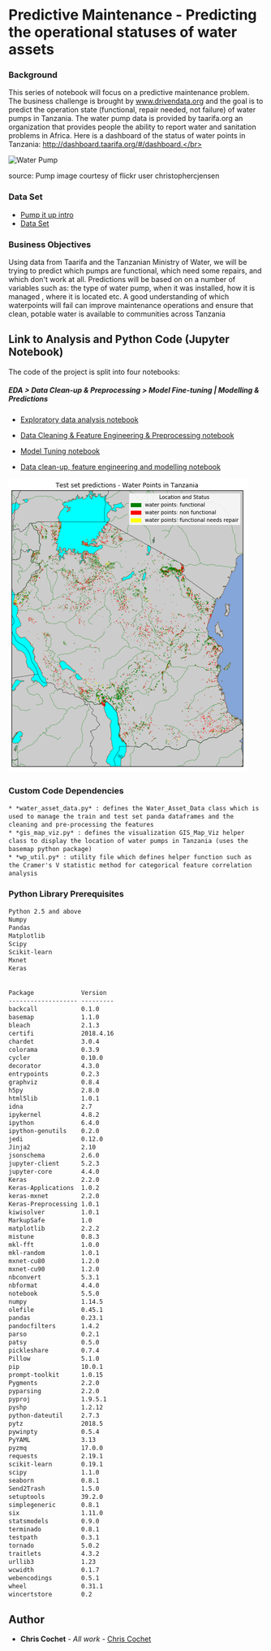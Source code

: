 # Predictive Maintenance - Predicting the operational statuses of water assets 

### Background

This series of notebook will focus on a  predictive maintenance problem. The business challenge is brought by www.drivendata.org and the goal is to  predict the operation state (functional, repair needed, not failure) of water pumps in Tanzania. The water pump data is provided by taarifa.org an organization that provides people the ability to report water and sanitation problems in Africa. Here is a dashboard of the status of water points in Tanzania: http://dashboard.taarifa.org/#/dashboard.</br>

![Water Pump](http://drivendata.materials.s3.amazonaws.com/pumps/pumping.jpg) 

source: Pump image courtesy of flickr user christophercjensen

### Data Set

* [Pump it up intro](https://www.drivendata.org/competitions/7/pump-it-up-data-mining-the-water-table)
* [Data Set](https://www.drivendata.org/competitions/7/pump-it-up-data-mining-the-water-table/data/)


### Business Objectives

Using data from Taarifa and the Tanzanian Ministry of Water, we will be trying to predict which pumps are functional, which need some repairs, and which don't work at all. Predictions will be based on on a number of variables such as:  the type of water pump, when it was installed, how it is managed , where it is located etc. A good understanding of which waterpoints will fail can improve maintenance operations and ensure that clean, potable water is available to communities across Tanzania</br>

## Link to Analysis and Python Code (Jupyter Notebook)

The code of the project is split into four notebooks: 

##### EDA > Data Clean-up & Preprocessing  > Model Fine-tuning | Modelling & Predictions

* [Exploratory data analysis notebook](https://github.com/ChristopherCochet/Predictive-Maintenance/blob/master/Pump%20it%20Up%20-%20EDA.ipynb)

* [Data Cleaning & Feature Engineering & Preprocessing notebook](https://github.com/ChristopherCochet/Predictive-Maintenance/blob/master/Pump%20it%20Up%20-%20Data%20Clean-up%20and%20Preprocessing.ipynb)

* [Model Tuning notebook](https://github.com/ChristopherCochet/Predictive-Maintenance/blob/master/Pump%20it%20Up%20-%20Optimize%20Model%20Parameters.ipynb)

* [Data clean-up, feature engineering and modelling notebook](https://github.com/ChristopherCochet/Predictive-Maintenance/blob/master/Pump%20it%20Up%20-%20Modelling%20%26%20Prediction.ipynb)

![Water Asset Predictions](https://github.com/ChristopherCochet/Predictive-Maintenance/blob/master/Predictions.PNG)



### Custom Code Dependencies

```
* *water_asset_data.py* : defines the Water_Asset_Data class which is used to manage the train and test set panda dataframes and the cleaning and pre-processing the features 
* *gis_map_viz.py* : defines the visualization GIS_Map_Viz helper class to display the location of water pumps in Tanzania (uses the basemap python package)
* *wp_util.py* : utility file which defines helper function such as the Cramer's V statistic method for categorical feature correlation analysis
```

### Python Library Prerequisites

```
Python 2.5 and above
Numpy
Pandas
Matplotlib
Scipy
Scikit-learn
Mxnet
Keras


Package             Version  
------------------- ---------
backcall            0.1.0    
basemap             1.1.0    
bleach              2.1.3    
certifi             2018.4.16
chardet             3.0.4    
colorama            0.3.9    
cycler              0.10.0   
decorator           4.3.0    
entrypoints         0.2.3    
graphviz            0.8.4    
h5py                2.8.0    
html5lib            1.0.1    
idna                2.7      
ipykernel           4.8.2    
ipython             6.4.0    
ipython-genutils    0.2.0    
jedi                0.12.0   
Jinja2              2.10     
jsonschema          2.6.0    
jupyter-client      5.2.3    
jupyter-core        4.4.0    
Keras               2.2.0    
Keras-Applications  1.0.2    
keras-mxnet         2.2.0    
Keras-Preprocessing 1.0.1    
kiwisolver          1.0.1    
MarkupSafe          1.0      
matplotlib          2.2.2    
mistune             0.8.3    
mkl-fft             1.0.0    
mkl-random          1.0.1    
mxnet-cu80          1.2.0    
mxnet-cu90          1.2.0    
nbconvert           5.3.1    
nbformat            4.4.0    
notebook            5.5.0    
numpy               1.14.5   
olefile             0.45.1   
pandas              0.23.1   
pandocfilters       1.4.2    
parso               0.2.1    
patsy               0.5.0    
pickleshare         0.7.4    
Pillow              5.1.0    
pip                 10.0.1   
prompt-toolkit      1.0.15   
Pygments            2.2.0    
pyparsing           2.2.0    
pyproj              1.9.5.1  
pyshp               1.2.12   
python-dateutil     2.7.3    
pytz                2018.5   
pywinpty            0.5.4    
PyYAML              3.13     
pyzmq               17.0.0   
requests            2.19.1   
scikit-learn        0.19.1   
scipy               1.1.0    
seaborn             0.8.1    
Send2Trash          1.5.0    
setuptools          39.2.0   
simplegeneric       0.8.1    
six                 1.11.0   
statsmodels         0.9.0    
terminado           0.8.1    
testpath            0.3.1    
tornado             5.0.2    
traitlets           4.3.2    
urllib3             1.23     
wcwidth             0.1.7    
webencodings        0.5.1    
wheel               0.31.1   
wincertstore        0.2
```

## Author

* **Chris Cochet** - *All work* - [Chris Cochet](https://github.com/ChristopherCochet)